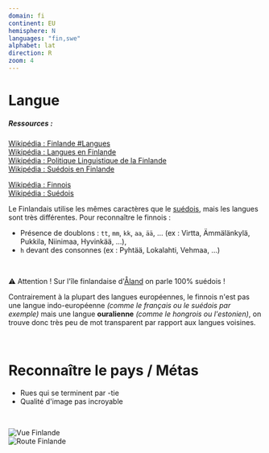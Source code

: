 ```yaml
---
domain: fi
continent: EU
hemisphere: N
languages: "fin,swe"
alphabet: lat
direction: R
zoom: 4
---
```


# Langue

##### Ressources :

[Wikipédia : Finlande #Langues](https://fr.wikipedia.org/wiki/Finlande#Langues)  
[Wikipédia : Langues en Finlande](https://fr.wikipedia.org/wiki/Langues_en_Finlande)  
[Wikipédia : Politique Linguistique de la Finlande](https://fr.wikipedia.org/wiki/Politique_linguistique_de_la_Finlande)  
[Wikipédia : Suédois en Finlande](https://fr.wikipedia.org/wiki/Su%C3%A9dois_en_Finlande)
<br/>

[Wikipédia : Finnois](https://fr.wikipedia.org/wiki/Finnois)  
[Wikipédia : Suédois](https://fr.wikipedia.org/wiki/Su%C3%A9dois)

Le Finlandais utilise les mêmes caractères que le [suédois](/flag/se), mais les langues sont très différentes.
Pour reconnaître le finnois :
- Présence de doublons : `tt`, `mm`, `kk`, `aa`, `ää`, … (ex : Virtta, Ämmälänkylä, Pukkila, Niinimaa, Hyvinkää, …), 
- `h` devant des consonnes (ex : Pyhtää, Lokalahti, Vehmaa, …)

<br/>

:warning: Attention ! Sur l'île finlandaise d'[Åland](/flag/ax) on parle 100% suédois !

Contrairement à la plupart des langues européennes, le finnois n'est pas une langue indo-européenne _(comme le français ou le suédois par exemple)_ mais une langue **ouralienne** _(comme le hongrois ou l'estonien)_, on trouve donc très peu de mot transparent par rapport aux langues voisines.

<br/>

# Reconnaître le pays / Métas

- Rues qui se terminent par -tie
- Qualité d'image pas incroyable

<br/>

![Vue Finlande](/images/countries/fi/vue.png)  
![Route Finlande](/images/countries/fi/route.png)
